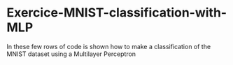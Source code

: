 # Exercice-MNIST-classification-with-MLP
In these few rows of code is shown how to make a classification of the MNIST dataset using a Multilayer Perceptron
